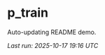 # p_train

Auto-updating README demo.

<!--START_SECTION:status-->
_Last run: 2025-10-17 19:16 UTC_
<!--END_SECTION:status-->











































































































































































































































































































































































































































































































































































































































































































































































































































































































































































































































































































































































































































































































































































